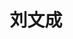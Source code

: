 ﻿---
title: "刘文成" # 姓名
position: "硕士" # 写硕士或博士
contact: "liuwencheng@mail.nankai.edu.cn" # 邮箱
description: "移动机器人路径规划与控制" # 研究课题
photo: "/url_test/student/liuwencheng/photo.jpg" #
degree: 大连海事大学本科
place: 16
---
